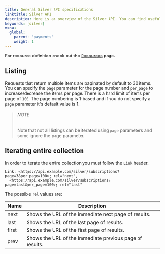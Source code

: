 ```yaml
---
title: General Silver API specifications
linktitle: Silver API
description: Here is an overview of the Silver API. You can find useful information about how to paginate the results and iterate through the entire collection.
keywords: [silver]
menu:
  global:
    parent: "payments"
    weight: 1
---
```


For resource definition check out the [Resources](../silver-resources.md) page.

## Listing

Requests that return multiple items are paginated by default to 30 items. You can specify the `page` parameter for the page number and `per_page` to increase/decrease the items per page. There is a hard limit of items per page of `100`. The page numbering is 1-based and if you do not specify a `page` parameter it's default value is 1.

> ###### NOTE
>
> Note that not all listings can be iterated using `page` parameters and some ignore the page parameter.

## Iterating entire collection

In order to iterate the entire collection you must follow the `Link` header.

``` none
Link: <https://api.example.com/silver/subscriptions?page=3&per_page=100>; rel="next",
  <https://api.example.com/silver/subscriptions?page=last&per_page=100>; rel="last"
```

The possible `rel` values are:

| Name	| Description                                                |
|-------|------------------------------------------------------------|
| next	| Shows the URL of the immediate next page of results.       |
| last	| Shows the URL of the last page of results.                 |
| first	| Shows the URL of the first page of results.                |
| prev	| Shows the URL of the immediate previous page of results.   |
